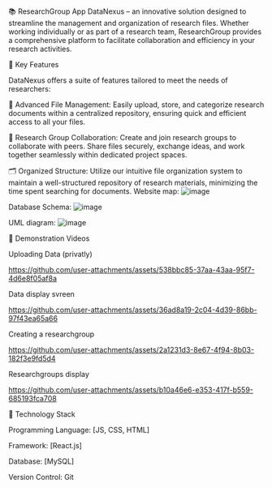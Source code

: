📚 ResearchGroup App
DataNexus – an innovative solution designed to streamline the management and organization of research files. 
Whether working individually or as part of a research team, ResearchGroup provides a comprehensive platform to facilitate collaboration and efficiency in your research activities.


🚀 Key Features

DataNexus offers a suite of features tailored to meet the needs of researchers:


📂 Advanced File Management: Easily upload, store, and categorize research documents within a centralized repository, ensuring quick and efficient access to all your files.

👥 Research Group Collaboration: Create and join research groups to collaborate with peers. Share files securely, exchange ideas, and work together seamlessly within dedicated project spaces.

🗂️ Organized Structure: Utilize our intuitive file organization system to maintain a well-structured repository of research materials, minimizing the time spent searching for documents.
Website map:
![image](https://github.com/user-attachments/assets/a11b7977-d4c6-4f44-b35c-c069754c31e4)

Database Schema:
![image](https://github.com/user-attachments/assets/eaea731f-25e3-4131-9b3d-626857952bc6)

UML diagram:
![image](https://github.com/user-attachments/assets/405d603d-70c5-433f-a357-0bf6c446fc59)


🎥 Demonstration Videos


Uploading Data (privatly)

https://github.com/user-attachments/assets/538bbc85-37aa-43aa-95f7-4d6e8f05af8a


Data display svreen

https://github.com/user-attachments/assets/36ad8a19-2c04-4d39-86bb-97f43ea65a66


Creating a researchgroup

https://github.com/user-attachments/assets/2a1231d3-8e67-4f94-8b03-182f3e9fd5d4


Researchgroups display

https://github.com/user-attachments/assets/b10a46e6-e353-417f-b559-685193fca708





🔧 Technology Stack

Programming Language: [JS, CSS, HTML]

Framework: [React.js]

Database: [MySQL]

Version Control: Git




